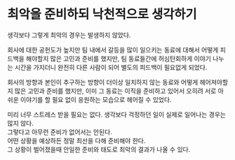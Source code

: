 # 최악을 준비하되 낙천적으로 생각하기

생각보다 그렇게 최악의 경우는 발생하지 않았다.  

회사에 대한 공헌도가 높지만 팀 내에서 갈등을 많이 일으키는 동료에 대해서 어떻게 피드백을 해야할지 많은 고민과 준비를 했지만, 팀 동료들간에 허심탄회하게 이야기 나누는 시간을 가지더니 완전히 다른 사람이 되어 별도의 피드백이 필요없게 되었다.  
  
회사의 방향과 본인이 추구하는 방향이 더이상 일치하지 않는 동료와 어떻게 헤어져야할지 많은 고민과 준비를 했지만, 이미 그 동료는 이직을 준비하고 있어서 오히려 서로 아쉬운 이야기를 할 필요 없이 응원하는 모습으로 헤어질 수 있었다.  

미리 너무 스트레스 받을 필요는 없다.
생각보다 걱정하던 일이 실제로 일어나는 경우는 많지 않다.  
그렇다고 아무런 준비가 없어서는 안된다.  
어떤 상황을 예상하든 정말 최선을 다해 준비해야 한다.  
그 상황이 벌어졌을때 안일한 준비와 태도로 최악의 결과가 나올 수 있다.  

